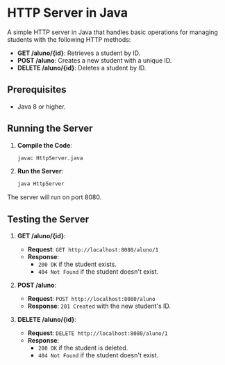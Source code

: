# HTTP Server in Java

A simple HTTP server in Java that handles basic operations for managing students with the following HTTP methods:

- **GET /aluno/{id}**: Retrieves a student by ID.
- **POST /aluno**: Creates a new student with a unique ID.
- **DELETE /aluno/{id}**: Deletes a student by ID.

## Prerequisites
- Java 8 or higher.

## Running the Server

1. **Compile the Code**:
   ```bash
   javac HttpServer.java
   ```

2. **Run the Server**:
   ```bash
   java HttpServer
   ```

The server will run on port 8080.

## Testing the Server

1. **GET /aluno/{id}**:
   - **Request**: `GET http://localhost:8080/aluno/1`
   - **Response**: 
     - `200 OK` if the student exists.
     - `404 Not Found` if the student doesn't exist.

2. **POST /aluno**:
   - **Request**: `POST http://localhost:8080/aluno`
   - **Response**: `201 Created` with the new student's ID.

3. **DELETE /aluno/{id}**:
   - **Request**: `DELETE http://localhost:8080/aluno/1`
   - **Response**:
     - `200 OK` if the student is deleted.
     - `404 Not Found` if the student doesn't exist.
